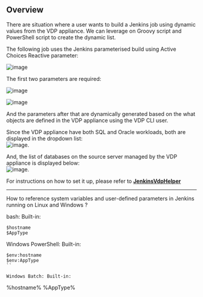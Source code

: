 ## Overview

There are situation where a user wants to build a Jenkins job using dynamic values from the VDP appliance. We can leverage on Groovy script and PowerShell script to create the dynamic list.

The following job uses the Jenkins parameterised build using Active Choices Reactive parameter:

![image](https://user-images.githubusercontent.com/17056169/78726690-f5c9d080-7975-11ea-8e6c-61a03eea14d7.png)

The first two parameters are required:  
  
![image](https://user-images.githubusercontent.com/17056169/78726707-037f5600-7976-11ea-8f2b-288a5d442e9e.png)
  
![image](https://user-images.githubusercontent.com/17056169/78726732-13973580-7976-11ea-9e8f-dc57684508c4.png)
  
And the parameters after that are dynamically generated based on the what objects are defined in the VDP appliance using the VDP CLI user.

Since the VDP appliance have both SQL and Oracle workloads, both are displayed in the dropdown list:  
![image](https://user-images.githubusercontent.com/17056169/78726761-227de800-7976-11ea-8fb1-e5d8a93e46a0.png). 
  
And, the list of databases on the source server managed by the VDP appliance is displayed below:  
![image](https://user-images.githubusercontent.com/17056169/78726838-5e18b200-7976-11ea-9dfc-5786d5371098.png). 
  
For instructions on how to set it up, please refer to [**JenkinsVdpHelper**](https://github.com/Actifio/ActJenkins/blob/master/vdp-params/JenkinsVdpHelper.md)
  
---

How to reference system variables and user-defined parameters in Jenkins running on Linux and Windows ?

bash: Built-in:
```
$hostname
$AppType
```

Windows PowerShell: Built-in:
```
$env:hostname
$env:AppType
``

Windows Batch: Built-in:
```
%hostname%
%AppType%
```
